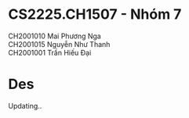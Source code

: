# CS2225.CH1507 - Nhóm 7
CH2001010	Mai Phương Nga  
CH2001015	Nguyễn Như Thanh  
CH2001001	Trần Hiếu Đại
# Des

Updating..